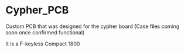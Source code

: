 # Cypher_PCB
Custom PCB that was designed for the cypher board (Case files coming soon once confirmed functional)

It is a F-keyless Compact 1800
